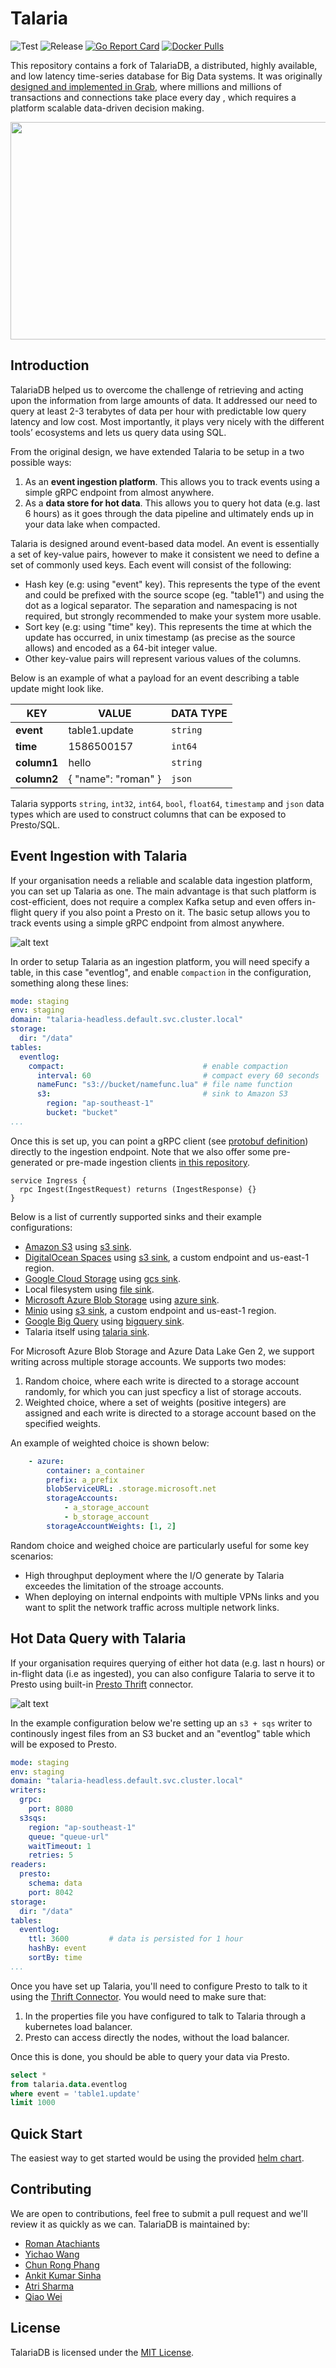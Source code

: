 # Talaria

![Test](https://github.com/kelindar/talaria/workflows/Test/badge.svg) 
![Release](https://github.com/kelindar/talaria/workflows/Release/badge.svg)
[![Go Report Card](https://goreportcard.com/badge/github.com/kelindar/talaria)](https://goreportcard.com/report/github.com/kelindar/talaria)
[![Docker Pulls](https://img.shields.io/docker/pulls/kelindar/talaria)](https://hub.docker.com/repository/docker/kelindar/talaria/general)


This repository contains a fork of TalariaDB, a distributed, highly available, and low latency time-series database for Big Data systems. It was originally [designed and implemented in Grab](https://engineering.grab.com/big-data-real-time-presto-talariadb), where millions and millions of transactions and connections take place every day , which requires a platform scalable data-driven decision making. 

<p align="center">
    <img width="746" height="348" src=".github/images/query-event.png">
</p>

## Introduction

TalariaDB helped us to overcome the challenge of retrieving and acting upon the information from large amounts of data. It addressed our need to query at least 2-3 terabytes of data per hour with predictable low query latency and low cost. Most importantly, it plays very nicely with the different tools’ ecosystems and lets us query data using SQL.


From the original design, we have extended Talaria to be setup in a two possible ways:

 1. As an **event ingestion platform**. This allows you to track events using a simple gRPC endpoint from almost anywhere.
 2. As a **data store for hot data**. This allows you to query hot data (e.g. last 6 hours) as it goes through the data pipeline and ultimately ends up in your data lake when compacted.

Talaria is designed around event-based data model. An event is essentially a set of key-value pairs, however to make it consistent we need to define a set of commonly used keys.
Each event will consist of the following:

* Hash key (e.g: using "event" key). This represents the type of the event and could be prefixed with the source scope (eg. "table1") and using the dot as a logical separator. The separation and namespacing is not required, but strongly recommended to make your system more usable.
* Sort key (e.g: using "time" key). This represents the time at which the update has occurred, in unix timestamp (as precise as the source allows) and encoded as a 64-bit integer value.
* Other key-value pairs will represent various values of the columns.

Below is an example of what a payload for an event describing a table update might look like.

| KEY         | VALUE               | DATA TYPE   |
|-------------|---------------------|-------------|
| **event**   | table1.update       | `string`    |
| **time**    | 1586500157          | `int64`     |
| **column1** | hello               | `string`    |
| **column2** | { "name": "roman" } | `json`      |

Talaria sypports `string`, `int32`, `int64`, `bool`, `float64`, `timestamp` and `json` data types which are used to construct columns that can be exposed to Presto/SQL.

## Event Ingestion with Talaria

If your organisation needs a reliable and scalable data ingestion platform, you can set up Talaria as one. The main advantage is that such platform is cost-efficient, does not require a complex Kafka setup and even offers in-flight query if you also point a Presto on it. The basic setup allows you to track events using a simple gRPC endpoint from almost anywhere.

![alt text](.github/images/ingest.png)

In order to setup Talaria as an ingestion platform, you will need specify a table, in this case "eventlog", and enable `compaction` in the configuration, something along these lines:

```yaml
mode: staging
env: staging
domain: "talaria-headless.default.svc.cluster.local"
storage:
  dir: "/data"
tables:
  eventlog:
    compact:                               # enable compaction
      interval: 60                         # compact every 60 seconds
      nameFunc: "s3://bucket/namefunc.lua" # file name function
      s3:                                  # sink to Amazon S3
        region: "ap-southeast-1"
        bucket: "bucket"
...
```

Once this is set up, you can point a gRPC client (see [protobuf definition](proto/talaria.proto)) directly to the ingestion endpoint. Note that we also offer some pre-generated or pre-made ingestion clients [in this repository](/client/).

```
service Ingress {
  rpc Ingest(IngestRequest) returns (IngestResponse) {}
}
```

Below is a list of currently supported sinks and their example configurations:

- [Amazon S3](https://aws.amazon.com/s3/) using [s3 sink](./internal/storage/writer/s3).
- [DigitalOcean Spaces](https://www.digitalocean.com/products/spaces/) using [s3 sink](./internal/storage/writer/s3), a custom endpoint and us-east-1 region.
- [Google Cloud Storage](https://cloud.google.com/storage/) using [gcs sink](./internal/storage/writer/gcs).
- Local filesystem using [file sink](./internal/storage/writer/file).
- [Microsoft Azure Blob Storage](https://azure.microsoft.com/en-us/services/storage/blobs/) using [azure sink](./internal/storage/writer/azure).
- [Minio](https://min.io/) using [s3 sink](./internal/storage/writer/s3), a custom endpoint and us-east-1 region.
- [Google Big Query](https://cloud.google.com/bigquery/) using [bigquery sink](./internal/storage/writer/bigquery).
- Talaria itself using [talaria sink](./internal/storage/writer/talaria).

For Microsoft Azure Blob Storage and Azure Data Lake Gen 2, we support writing across multiple storage accounts.
We supports two modes:

1. Random choice, where each write is directed to a storage account randomly, for which you can just specficy a list of storage accouts.
2. Weighted choice, where a set of weights (positive integers) are assigned and each write is directed to a storage account based on the specified weights.

An example of weighted choice is shown below:

```yaml
    - azure:
        container: a_container
        prefix: a_prefix
        blobServiceURL: .storage.microsoft.net    
        storageAccounts:
            - a_storage_account
            - b_storage_account
        storageAccountWeights: [1, 2]
```

Random choice and weighed choice are particularly useful for some key scenarios:

- High throughput deployment where the I/O generate by Talaria exceedes the limitation of the stroage accounts.
- When deploying on internal endpoints with multiple VPNs links and you want to split the network traffic across multiple
  network links.  

## Hot Data Query with Talaria

If your organisation requires querying of either hot data (e.g. last n hours) or in-flight data (i.e as ingested), you can also configure Talaria to serve it to Presto using built-in [Presto Thrift](https://prestodb.io/docs/current/connector/thrift.html) connector. 

![alt text](.github/images/query.png)

In the example configuration below we're setting up an `s3 + sqs` writer to continously ingest files from an S3 bucket and an "eventlog" table which will be exposed to Presto.

```yaml
mode: staging
env: staging
domain: "talaria-headless.default.svc.cluster.local"
writers:
  grpc:
    port: 8080
  s3sqs:
    region: "ap-southeast-1"
    queue: "queue-url"
    waitTimeout: 1
    retries: 5
readers:
  presto:
    schema: data
    port: 8042
storage:
  dir: "/data"
tables:
  eventlog:
    ttl: 3600         # data is persisted for 1 hour
    hashBy: event
    sortBy: time
...
```

Once you have set up Talaria, you'll need to configure Presto to talk to it using the [Thrift Connector](https://prestodb.io/docs/current/connector/thrift.html). You would need to make sure that:
 1. In the properties file you have configured to talk to Talaria through a kubernetes load balancer.
 2. Presto can access directly the nodes, without the load balancer.

Once this is done, you should be able to query your data via Presto.

```sql
select * 
from talaria.data.eventlog
where event = 'table1.update'
limit 1000
```


## Quick Start

The easiest way to get started would be using the provided [helm chart](https://github.com/crphang/charts/tree/master/talaria).

## Contributing

We are open to contributions, feel free to submit a pull request and we'll review it as quickly as we can. TalariaDB is maintained by:
* [Roman Atachiants](https://www.linkedin.com/in/atachiants/)
* [Yichao Wang](https://www.linkedin.com/in/wangyichao/)
* [Chun Rong Phang](https://www.linkedin.com/in/phang-chun-rong-6232ab78/)
* [Ankit Kumar Sinha](https://www.linkedin.com/in/ankit-kumar-sinha-805359b6/)
* [Atri Sharma](https://www.linkedin.com/in/atrisharma/)
* [Qiao Wei](https://www.linkedin.com/in/qiao-wei-3aa22480)

## License

TalariaDB is licensed under the [MIT License](LICENSE.md).
